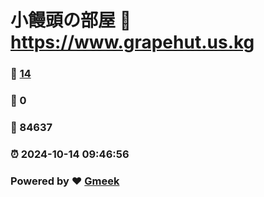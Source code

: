 # 小饅頭の部屋 :link: https://www.grapehut.us.kg 
### :page_facing_up: [14](https://www.grapehut.us.kg/tag.html) 
### :speech_balloon: 0 
### :hibiscus: 84637 
### :alarm_clock: 2024-10-14 09:46:56 
### Powered by :heart: [Gmeek](https://github.com/Meekdai/Gmeek)

